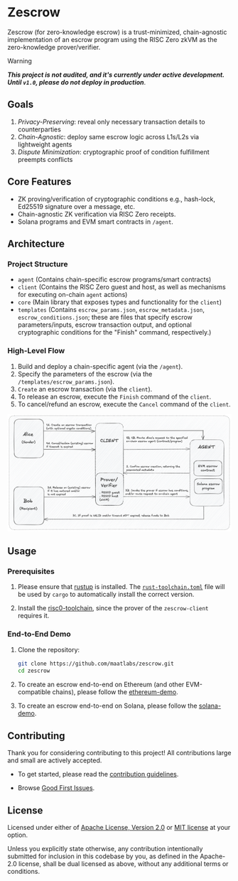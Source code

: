 # Zescrow

Zescrow (for zero-knowledge escrow) is a trust-minimized, chain-agnostic implementation of an escrow program using the RISC Zero zkVM as the zero-knowledge prover/verifier.

> [!WARNING]

**_This project is not audited, and it's currently under active development. Until `v1.0`, please do not deploy in production_**.

## Goals

1. _Privacy-Preserving_: reveal only necessary transaction details to counterparties  
2. _Chain-Agnostic_: deploy same escrow logic across L1s/L2s via lightweight agents  
3. _Dispute Minimization_: cryptographic proof of condition fulfillment preempts conflicts  

## Core Features  

- ZK proving/verification of cryptographic conditions e.g., hash-lock, Ed25519 signature over a message, etc.
- Chain-agnostic ZK verification via RISC Zero receipts.
- Solana programs and EVM smart contracts in `/agent`.

## Architecture

### Project Structure

- `agent` (Contains chain-specific escrow programs/smart contracts)
- `client` (Contains the RISC Zero guest and host, as well as mechanisms for executing on-chain `agent` actions)
- `core` (Main library that exposes types and functionality for the `client`)
- `templates` (Contains `escrow_params.json`, `escrow_metadata.json`, `escrow_conditions.json`; these are files that specify escrow parameters/inputs, escrow transaction output, and optional cryptographic conditions for the "Finish" command, respectively.)

### High-Level Flow

1. Build and deploy a chain-specific agent (via the `/agent`).
2. Specify the parameters of the escrow (via the `/templates/escrow_params.json`).
3. `Create` an escrow transaction (via the `client`).
4. To release an escrow, execute the `Finish` command of the `client`.
5. To cancel/refund an escrow, execute the `Cancel` command of the `client`.

![Zescrow architecture diagram](/assets/zescrow-arch.png)

## Usage

### Prerequisites

1. Please ensure that [rustup] is installed. The [`rust-toolchain.toml`][rust-toolchain] file will be used by `cargo` to automatically install the correct version.

2. Install the [risc0-toolchain], since the prover of the `zescrow-client` requires it.

### End-to-End Demo

1. Clone the repository:

    ```sh
    git clone https://github.com/maatlabs/zescrow.git
    cd zescrow
    ```

2. To create an escrow end-to-end on Ethereum (and other EVM-compatible chains), please follow the [ethereum-demo][ethereum-demo].

3. To create an escrow end-to-end on Solana, please follow the [solana-demo][solana-demo].

## Contributing

Thank you for considering contributing to this project! All contributions large and small are actively accepted.

- To get started, please read the [contribution guidelines](https://github.com/maatlabs/zescrow/blob/main/CONTRIBUTING.md).

- Browse [Good First Issues](https://github.com/maatlabs/zescrow/labels/good%20first%20issue).

## License

Licensed under either of [Apache License, Version 2.0](./LICENSE-APACHE) or [MIT license](./LICENSE-MIT) at your option.

Unless you explicitly state otherwise, any contribution intentionally submitted for inclusion in this codebase by you, as defined in the Apache-2.0 license, shall be dual licensed as above, without any additional terms or conditions.

[ethereum-demo]: demos/ethereum_demo.md
[risc0-toolchain]: https://dev.risczero.com/api/zkvm/quickstart#1-install-the-risc-zero-toolchain
[rust-toolchain]: rust-toolchain.toml
[rustup]: https://rustup.rs
[solana-demo]: demos/solana_demo.md

